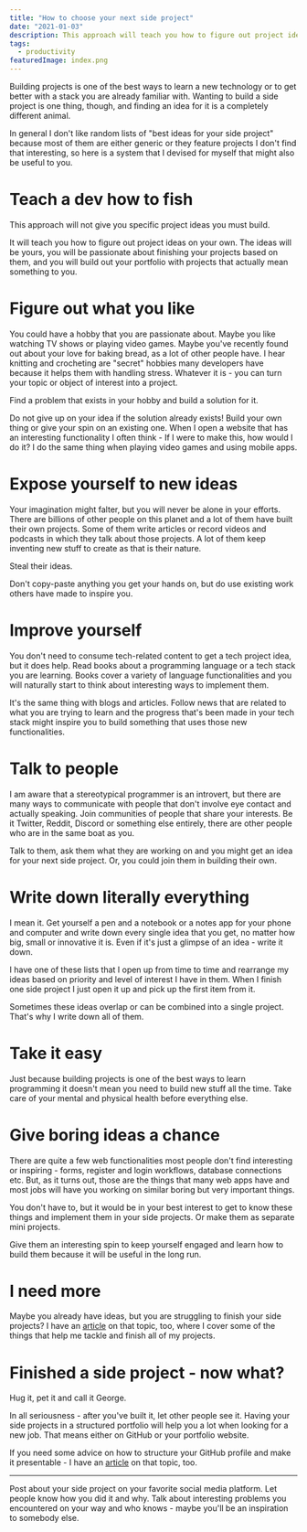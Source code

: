 ```yaml
---
title: "How to choose your next side project"
date: "2021-01-03"
description: This approach will teach you how to figure out project ideas on your own. The ideas will be yours, you will be passionate about finishing your projects based on them, and you will build out your portfolio with projects that actually mean something to you.
tags:
  - productivity
featuredImage: index.png
---
```


Building projects is one of the best ways to learn a new technology or to get better with a stack you are already familiar with. Wanting to build a side project is one thing, though, and finding an idea for it is a completely different animal.

In general I don't like random lists of "best ideas for your side project" because most of them are either generic or they feature projects I don't find that interesting, so here is a system that I devised for myself that might also be useful to you.

# Teach a dev how to fish

This approach will not give you specific project ideas you must build.

It will teach you how to figure out project ideas on your own. The ideas will be yours, you will be passionate about finishing your projects based on them, and you will build out your portfolio with projects that actually mean something to you.

# Figure out what you like

You could have a hobby that you are passionate about. Maybe you like watching TV shows or playing video games. Maybe you've recently found out about your love for baking bread, as a lot of other people have. I hear knitting and crocheting are "secret" hobbies many developers have because it helps them with handling stress. Whatever it is - you can turn your topic or object of interest into a project.

Find a problem that exists in your hobby and build a solution for it.

<div class="sectionHighlight">Do not give up on your idea if the solution already exists! Build your own thing or give your spin on an existing one. When I open a website that has an interesting functionality I often think - If I were to make this, how would I do it? I do the same thing when playing video games and using mobile apps.</div>

# Expose yourself to new ideas

Your imagination might falter, but you will never be alone in your efforts. There are billions of other people on this planet and a lot of them have built their own projects. Some of them write articles or record videos and podcasts in which they talk about those projects. A lot of them keep inventing new stuff to create as that is their nature.

Steal their ideas.

Don't copy-paste anything you get your hands on, but do use existing work others have made to inspire you.

# Improve yourself

You don't need to consume tech-related content to get a tech project idea, but it does help. Read books about a programming language or a tech stack you are learning. Books cover a variety of language functionalities and you will naturally start to think about interesting ways to implement them.

It's the same thing with blogs and articles. Follow news that are related to what you are trying to learn and the progress that's been made in your tech stack might inspire you to build something that uses those new functionalities.

# Talk to people

I am aware that a stereotypical programmer is an introvert, but there are many ways to communicate with people that don't involve eye contact and actually speaking. Join communities of people that share your interests. Be it Twitter, Reddit, Discord or something else entirely, there are other people who are in the same boat as you.

Talk to them, ask them what they are working on and you might get an idea for your next side project. Or, you could join them in building their own.

# Write down literally everything

I mean it. Get yourself a pen and a notebook or a notes app for your phone and computer and write down every single idea that you get, no matter how big, small or innovative it is. Even if it's just a glimpse of an idea - write it down.

I have one of these lists that I open up from time to time and rearrange my ideas based on priority and level of interest I have in them. When I finish one side project I just open it up and pick up the first item from it.

Sometimes these ideas overlap or can be combined into a single project. That's why I write down all of them.

# Take it easy

Just because building projects is one of the best ways to learn programming it doesn't mean you need to build new stuff all the time. Take care of your mental and physical health before everything else.

# Give boring ideas a chance

There are quite a few web functionalities most people don't find interesting or inspiring - forms, register and login workflows, database connections etc. But, as it turns out, those are the things that many web apps have and most jobs will have you working on similar boring but very important things.

You don't have to, but it would be in your best interest to get to know these things and implement them in your side projects. Or make them as separate mini projects.

Give them an interesting spin to keep yourself engaged and learn how to build them because it will be useful in the long run.

# I need more

Maybe you already have ideas, but you are struggling to finish your side projects? I have an <a href="https://aleksandarpopovic.com/How-to-finish-your-projects/" target="_blank" rel="noopener noreferrer">article</a> on that topic, too, where I cover some of the things that help me tackle and finish all of my projects.

# Finished a side project - now what?

Hug it, pet it and call it George.

In all seriousness - after you've built it, let other people see it. Having your side projects in a structured portfolio will help you a lot when looking for a new job. That means either on GitHub or your portfolio website.

If you need some advice on how to structure your GitHub profile and make it presentable - I have an <a href="https://aleksandarpopovic.com/Easiest-way-to-set-up-your-Github-profile-page/" target="_blank" rel="noopener noreferrer">article</a> on that topic, too.

<hr>

Post about your side project on your favorite social media platform. Let people know how you did it and why. Talk about interesting problems you encountered on your way and who knows - maybe you'll be an inspiration to somebody else.
